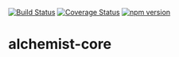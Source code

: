 [![Build Status](https://travis-ci.org/zhou-dong/alchemist-core.svg?branch=master)](https://travis-ci.org/zhou-dong/alchemist-core)
[![Coverage Status](https://coveralls.io/repos/github/zhou-dong/alchemist-core/badge.svg?branch=master)](https://coveralls.io/github/zhou-dong/alchemist-core?branch=master)
[![npm version](https://badge.fury.io/js/alchemist-core.svg)](https://badge.fury.io/js/alchemist-core)

# alchemist-core
